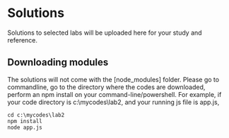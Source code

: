 # Solutions
Solutions to selected labs will be uploaded here for your study and reference.

## Downloading modules
The solutions will not come with the [node_modules] folder. 
Please go to commandline, go to the directory where the codes are downloaded, perform an npm install on your command-line/powershell.
For example, if your code directory is c:\mycodes\lab2, and your running js file is app.js,
```
cd c:\mycodes\lab2
npm install
node app.js
```
